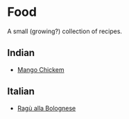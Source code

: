 # Food

A small (growing?) collection of recipes.

## Indian

* [Mango Chickem](indian/mango_chicken.md)

## Italian

* [Ragù alla Bolognese](italian/ragu_alla_bolognese.md)
